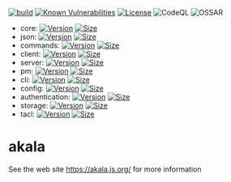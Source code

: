 [![build](https://github.com/npenin/akala/actions/workflows/build.yml/badge.svg)](https://github.com/npenin/akala/actions/workflows/build.yml)
[![Known Vulnerabilities](https://snyk.io/test/github/npenin/akala/badge.svg)](https://snyk.io/test/github/npenin/akala)
[![License](https://badgen.net/github/license/npenin/akala)](https://badgen.net/github/license/npenin/akala)
![CodeQL](https://github.com/npenin/akala/workflows/CodeQL/badge.svg)
![OSSAR](https://github.com/npenin/akala/workflows/OSSAR/badge.svg)

- core: [![Version](https://badgen.net/npm/v/@akala/core)](https://badgen.net/npm/v/@akala/core) [![Size](https://badgen.net/packagephobia/publish/@akala/core)](https://badgen.net/packagephobia/publish/@akala/core)
- json: [![Version](https://badgen.net/npm/v/@akala/json-rpc-ws)](https://badgen.net/npm/v/@akala/json-rpc-ws) [![Size](https://badgen.net/packagephobia/publish/@akala/json-rpc-ws)](https://badgen.net/packagephobia/publish/@akala/json-rpc-ws)
- commands: [![Version](https://badgen.net/npm/v/@akala/commands)](https://badgen.net/npm/v/@akala/commands) [![Size](https://badgen.net/packagephobia/publish/@akala/commands)](https://badgen.net/packagephobia/publish/@akala/commands)
- client: [![Version](https://badgen.net/npm/v/@akala/client)](https://badgen.net/npm/v/@akala/client) [![Size](https://badgen.net/packagephobia/publish/@akala/client)](https://badgen.net/packagephobia/publish/@akala/client)
- server: [![Version](https://badgen.net/npm/v/@akala/server)](https://badgen.net/npm/v/@akala/server) [![Size](https://badgen.net/packagephobia/publish/@akala/server)](https://badgen.net/packagephobia/publish/@akala/server)
- pm: [![Version](https://badgen.net/npm/v/@akala/pm)](https://badgen.net/npm/v/@akala/pm) [![Size](https://badgen.net/packagephobia/publish/@akala/pm)](https://badgen.net/packagephobia/publish/@akala/pm)
- cli: [![Version](https://badgen.net/npm/v/@akala/cli)](https://badgen.net/npm/v/@akala/cli) [![Size](https://badgen.net/packagephobia/publish/@akala/cli)](https://badgen.net/packagephobia/publish/@akala/cli)
- config: [![Version](https://badgen.net/npm/v/@akala/config)](https://badgen.net/npm/v/@akala/config) [![Size](https://badgen.net/packagephobia/publish/@akala/config)](https://badgen.net/packagephobia/publish/@akala/config)
- authentication: [![Version](https://badgen.net/npm/v/@akala/authentication)](https://badgen.net/npm/v/@akala/authentication) [![Size](https://badgen.net/packagephobia/publish/@akala/authentication)](https://badgen.net/packagephobia/publish/@akala/authentication)
- storage: [![Version](https://badgen.net/npm/v/@akala/storage)](https://badgen.net/npm/v/@akala/storage) [![Size](https://badgen.net/packagephobia/publish/@akala/storage)](https://badgen.net/packagephobia/publish/@akala/storage)
- tacl: [![Version](https://badgen.net/npm/v/@akala/tacl)](https://badgen.net/npm/v/@akala/tacl) [![Size](https://badgen.net/packagephobia/publish/@akala/tacl)](https://badgen.net/packagephobia/publish/@akala/tacl)

# akala

See the web site https://akala.js.org/ for more information

